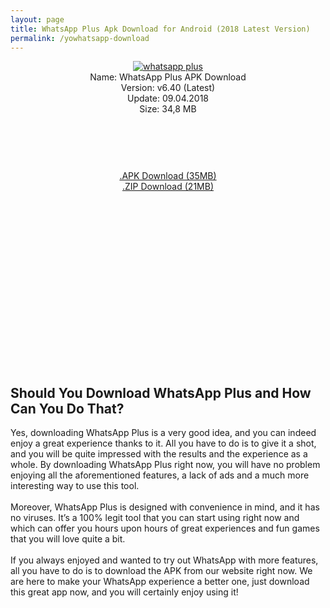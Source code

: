 ```yaml
---
layout: page
title: WhatsApp Plus Apk Download for Android (2018 Latest Version)
permalink: /yowhatsapp-download
---
```


<script async src="//pagead2.googlesyndication.com/pagead/js/adsbygoogle.js"></script>
<!-- Esnek -->
<ins class="adsbygoogle"
     style="display:block"
     data-ad-client="ca-pub-7942429830883405"
     data-ad-slot="5130793994"
     data-ad-format="auto"></ins>
<script>
(adsbygoogle = window.adsbygoogle || []).push({});
</script>
<center>
<a href="https://plusapkz.com/"><img src="https://plusapkz.com/wplus.png" alt="whatsapp plus" title="gbwhatsapp" /></a><br />
Name: WhatsApp Plus APK Download<br />
Version: v6.40 (Latest)<br />
Update: 09.04.2018<br />
Size: 34,8 MB<br />
     <center>
<script async src="//pagead2.googlesyndication.com/pagead/js/adsbygoogle.js"></script>
<!-- Baglanti20090 -->
<ins class="adsbygoogle"
     style="display:inline-block;width:200px;height:90px"
     data-ad-client="ca-pub-7942429830883405"
     data-ad-slot="9116964791"></ins>
<script>
(adsbygoogle = window.adsbygoogle || []).push({});
</script>
</center>
<a rel="dofollow" href="https://plusmodapks.xyz/gb-whatsapp-download" target="_blank">.APK Download (35MB)</a><br>
<a rel="nofollow" href="https://plusapkz.com/WhatsappPlusV610.zip" target="_blank">.ZIP Download (21MB)</a><br>
<script async src="//pagead2.googlesyndication.com/pagead/js/adsbygoogle.js"></script>
<!-- 336 -->
<ins class="adsbygoogle"
     style="display:inline-block;width:336px;height:280px"
     data-ad-client="ca-pub-7942429830883405"
     data-ad-slot="9585734309"></ins>
<script>
(adsbygoogle = window.adsbygoogle || []).push({});
</script>
</center>

<h2>Should You Download WhatsApp Plus and How Can You Do That?</h2>
Yes, downloading WhatsApp Plus is a very good idea, and you can indeed enjoy a great experience
thanks to it. All you have to do is to give it a shot, and you will be quite impressed with the results and
the experience as a whole. By downloading WhatsApp Plus right now, you will have no problem enjoying
all the aforementioned features, a lack of ads and a much more interesting way to use this tool.<br><br>
Moreover, WhatsApp Plus is designed with convenience in mind, and it has no viruses. It’s a 100% legit
tool that you can start using right now and which can offer you hours upon hours of great experiences
and fun games that you will love quite a bit.<br><br>
If you always enjoyed and wanted to try out WhatsApp with more features, all you have to do is to
download the APK from our website right now. We are here to make your WhatsApp experience a
better one, just download this great app now, and you will certainly enjoy using it!
